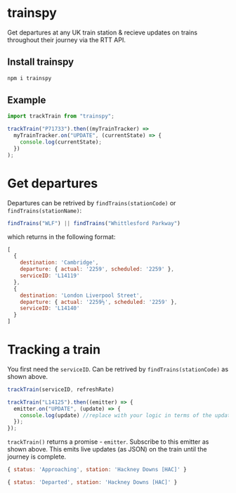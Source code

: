 # trainspy
Get departures at any UK train station & recieve updates on trains throughout their journey via the RTT API.

## Install trainspy
```js
npm i trainspy
```
## Example
```js
import trackTrain from "trainspy";

trackTrain("P71733").then((myTrainTracker) =>
  myTrainTracker.on("UPDATE", (currentState) => {
    console.log(currentState);
  })
);
```
# Get departures
Departures can be retrived by ```findTrains(stationCode)``` or ```findTrains(stationName)```:
```js
findTrains("WLF") || findTrains("Whittlesford Parkway")
```
which returns in the following format:
```js
[
  {
    destination: 'Cambridge',
    departure: { actual: '2259', scheduled: '2259' },
    serviceID: 'L14119'
  },
  {
    destination: 'London Liverpool Street',
    departure: { actual: '2259½', scheduled: '2259' },
    serviceID: 'L14140'
  }
]
```

# Tracking a train
You first need the ```serviceID```.
Can be retrived by ```findTrains(stationCode)``` as shown above.
```js
trackTrain(serviceID, refreshRate)
```

```js
trackTrain("L14125").then((emitter) => {
  emitter.on("UPDATE", (update) => {
    console.log(update) //replace with your logic in terms of the update
  });
});
```
```trackTrain()``` returns a promise - ```emitter```. Subscribe to this emitter as shown above. 
This emits live updates (as JSON) on the train until the journey is complete.
```js
{ status: 'Approaching', station: 'Hackney Downs [HAC]' }
```
```js
{ status: 'Departed', station: 'Hackney Downs [HAC]' }
```

